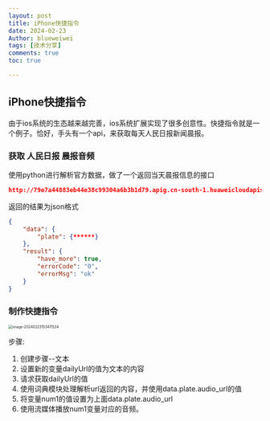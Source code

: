 ```yaml
---
layout: post
title: iPhone快捷指令
date: 2024-02-23
Author: blueweiwei 
tags: [技术分享]
comments: true
toc: true

---
```


## iPhone快捷指令

由于ios系统的生态越来越完善，ios系统扩展实现了很多创意性。快捷指令就是一个例子。恰好，手头有一个api，来获取每天人民日报新闻晨报。

### 获取 人民日报 晨报音频

使用python进行解析官方数据，做了一个返回当天晨报信息的接口

```json
http://79e7a44883eb44e38c99304a6b3b1d79.apig.cn-south-1.huaweicloudapis.com/new_morning
```

返回的结果为json格式

```json
{
    "data": {
    	"plate": {******}
    },
    "result": {
        "have_more": true,
        "errorCode": "0",
        "errorMsg": "ok"
    }
}
```

### 制作快捷指令

<img src="https://s2.loli.net/2024/02/23/glA6O83tKDMJkvU.png" alt="image-20240223153411534" style="zoom:50%;" />

步骤:

1. 创建步骤--文本
2. 设置新的变量dailyUrl的值为文本的内容
3. 请求获取dailyUrl的值
4. 使用词典模块处理解析url返回的内容，并使用data.plate.audio_url的值
5. 将变量num1的值设置为上面data.plate.audio_url
6. 使用流媒体播放num1变量对应的音频。